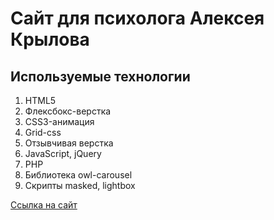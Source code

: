 # Сайт для психолога Алексея Крылова

## Используемые технологии
1. HTML5
2. Флексбокс-верстка
3. CSS3-анимация
4. Grid-css
5. Отзывчивая верстка
6. JavaScript, jQuery
7. PHP
8. Библиотека owl-carousel
9. Скрипты masked, lightbox

[Ссылка на сайт](https://www.alekseykrylov.ru/)